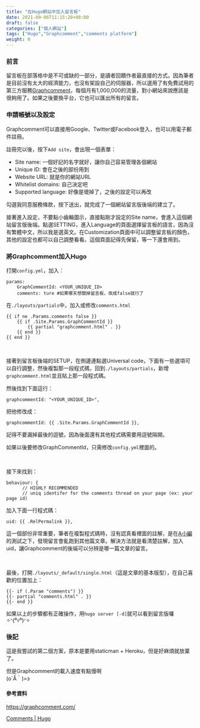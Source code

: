 ```yaml
---
title: "在Hugo網站中加入留言板"
date: 2021-09-06T11:15:28+08:00
draft: false
categories: ["個人網站"]
tags: ["Hugo","Graphcomment","comments platform"]
weight: 0
---
```


### 前言

留言板在部落格中是不可或缺的一部分，是讀者回饋作者最直接的方式。因為筆者是目前沒有太大的經濟能力，也沒有架設自己的伺服器，所以選用了有免費試用的第三方服務[Graphcomment](https://graphcomment.com/)，每個月有1,000,000的流量，對小網站來說應該是很夠用了。如果之後要換平台，它也可以匯出所有的留言。

### 申請帳號以及設定

Graphcomment可以直接用Google、Twitter或Facebook登入，也可以用電子郵件註冊。

註冊完以後，按下`Add site`，會出現一個表單：

- Site name: 一個好記的名字就好，讓你自己容易管理各個網站
- Unique ID: 會在之後的部份用到
- Website URL: 就是你的網站URL
- Whitelist domains: 自己決定吧
- Supported language: 好像是壞掉了，之後的設定可以再改

勾選我同意服務條款，按下送出，就完成了一個網站留言版後端的建立了。

接著進入設定，不要點小齒輪圖示，直接點剛才設定的Site name，會進入這個網站留言版後端。點選SETTING，進入Language的頁面選擇留言板的語言，因為沒有繁體中文，所以我是選英文。在Customization頁面中可以調整留言板的顏色，其他的設定也都可以自己調整看看。這個頁面記得先保留，等一下還會用到。

### 將Graphcomment加入Hugo

打開`config.yml`，加入：

```
params:
    GraphCommentId: <YOUR_UNIQUE_ID>
    comments: ture #如果哪天想關掉留言板，改成false就行了
```

在`./layouts/partials`中，加入或修改`comments.html`

```
{{ if ne .Params.comments false }}
    {{ if .Site.Params.GraphCommentId }}
        {{ partial "graphcomment.html" . }}
    {{ end }}
{{ end }}
```

<br>

接著到留言板後端的SETUP，在側邊連點選Universal code，下面有一些選項可以自行調整，然後複製那一段程式碼，回到`./layouts/partials`，新增`graphcomment.html`並且貼上那一段程式碼。

然後找到下面這行：

```
graphcommentId: "<YOUR_UNIQUE_ID>",
```

把他修改成：

```
graphcommentId: {{ .Site.Params.GraphCommentId }}, 
```

記得不要漏掉最後的逗號，因為後面還有其他程式碼需要用逗號隔開。

如果以後要修改GraphCommentId，只需修改`config.yml`裡面的。

<br>

接下來找到：

```
behaviour: {
      // HIGHLY RECOMMENDED
      // uniq identifer for the comments thread on your page (ex: your page id)
```

加入下面一行程式碼：

```
uid: {{ .RelPermalink }}, 
```

這一個部份非常重要，筆者在複製程式碼時，沒有認真看裡面的註解，是在[A小編](https://alittleeditor.com/)的測試之下，發現留言會亂跑到其他篇文章。解決方法就是看清楚註解，加入uid，讓Graphcomment的後端可以分辨是哪一篇文章的留言。

<br>

最後，打開`./layouts/_default/single.html`（這是文章的基本版型），在自己喜歡的位置加上：

```
{{- if (.Param "comments") }}
{{- partial "comments.html" . }}
{{- end }}
```

如果以上的步驟都有正確操作，用`hugo server [-d]`就可以看到留言版囉✧◝(⁰▿⁰)◜✧

### 後記

這是我嘗試的第二個方案，原本是要用staticman + Heroku，但是好麻煩就放棄了。

但是Graphcomment的載入速度有點慢啊<br>(o´Å｀)=з

#### 參考資料

https://graphcomment.com/

[Comments | Hugo](https://gohugo.io/content-management/comments/)